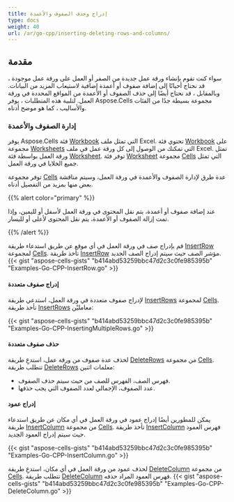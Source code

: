 ```yaml
---
title: إدراج وحذف الصفوف والأعمدة
type: docs
weight: 40
url: /ar/go-cpp/inserting-deleting-rows-and-columns/
---
```


## **مقدمة**

سواء كنت تقوم بإنشاء ورقة عمل جديدة من الصفر أو العمل على ورقة عمل موجودة ، قد نحتاج أحيانًا إلى إضافة صفوف أو أعمدة إضافية لاستيعاب المزيد من البيانات. وبالمقابل ، قد نحتاج أيضًا إلى حذف الصفوف أو الأعمدة من المواقع المحددة في ورقة العمل. لتلبية هذه المتطلبات ، يوفر Aspose.Cells مجموعة بسيطة جدًا من الفئات والأساليب ، كما هو موضح أدناه.

### **إدارة الصفوف والأعمدة**

يوفر Aspose.Cells فئة [Workbook](https://reference.aspose.com/cells/go-cpp/workbook/) التي تمثل ملف Excel. تحتوي فئة [Workbook](https://reference.aspose.com/cells/go-cpp/workbook/) على مجموعة [Worksheets](https://reference.aspose.com/cells/go-cpp/worksheetcollection/) التي تمكنك من الوصول إلى كل ورقة عمل في ملف Excel. تمثل ورقة العمل بواسطة فئة [Worksheet](https://reference.aspose.com/cells/go-cpp/worksheet/). توفر فئة [Worksheet](https://reference.aspose.com/cells/go-cpp/worksheet/) مجموعة [Cells](https://reference.aspose.com/cells/go-cpp/cells/) التي تمثل جميع الخلايا في ورقة العمل.

توفر مجموعة [Cells](https://reference.aspose.com/cells/go-cpp/cells/) عدة طرق لإدارة الصفوف والأعمدة في ورقة العمل، وسيتم مناقشة بعض منها بمزيد من التفصيل أدناه.

{{% alert color="primary" %}}

عند إضافة صفوف أو أعمدة، يتم نقل المحتوى في ورقة العمل لأسفل أو لليمين، وإذا تمت إزالة الصفوف أو الأعمدة، يتم نقل المحتوى لأعلى أو لليسار.

{{% /alert %}}

قم بإدراج صف في ورقة العمل في أي موقع عن طريق استدعاء طريقة [InsertRow](https://reference.aspose.com/cells/go-cpp/cells/insertrow/) لمجموعة [Cells](https://reference.aspose.com/cells/go-cpp/cells/). تأخذ طريقة [InsertRow](https://reference.aspose.com/cells/go-cpp/cells/insertrow/) مؤشر الصف حيث سيتم إدراج الصف الجديد.
{{< gist "aspose-cells-gists" "b414abd53259bbc47d2c3c0fe985395b" "Examples-Go-CPP-InsertRow.go" >}}

#### **إدراج صفوف متعددة**

لإدراج صفوف متعددة في ورقة العمل، استدعي طريقة [InsertRows](https://reference.aspose.com/cells/go-cpp/cells/insertrows_int_int/) لمجموعة [Cells](https://reference.aspose.com/cells/go-cpp/cells/). تأخذ طريقة [InsertRows](https://reference.aspose.com/cells/go-cpp/cells/insertrowinsertrows_int_ints/) معامليْن:

{{< gist "aspose-cells-gists" "b414abd53259bbc47d2c3c0fe985395b" "Examples-Go-CPP-InsertingMultipleRows.go" >}}

#### **حذف صفوف متعددة**

لحذف عدة صفوف من ورقة عمل، استدعِ طريقة [DeleteRows](https://reference.aspose.com/cells/go-cpp/cells/deleterows_int_int_bool/) من مجموعة [Cells](https://reference.aspose.com/cells/go-cpp/cells/). تتطلب طريقة [DeleteRows](https://reference.aspose.com/cells/go-cpp/cells/deleterows_int_int_bool/) معلمات اثنين:

- فهرس الصف، الفهرس للصف من حيث سيتم حذف الصفوف.
- عدد الصفوف، الإجمالي لعدد الصفوف التي يجب حذفها.

#### **إدراج عمود**

يمكن للمطورين أيضًا إدراج عمود في ورقة العمل في أي مكان عن طريق استدعاء طريقة [InsertColumn](https://reference.aspose.com/cells/go-cpp/cells/insertcolumn_int/) من مجموعة [Cells](https://reference.aspose.com/cells/go-cpp/cells/). تأخذ طريقة [InsertColumn](https://reference.aspose.com/cells/go-cpp/cells/insertcolumn_int/) فهرس العمود حيث سيتم إدراج العمود الجديد.

{{< gist "aspose-cells-gists" "b414abd53259bbc47d2c3c0fe985395b" "Examples-Go-CPP-InsertColumn.go" >}}

لحذف عمود من ورقة العمل في أي مكان، استدعِ طريقة [DeleteColumn](https://reference.aspose.com/cells/go-cpp/cells/deletecolumn_int/) من مجموعة [Cells](https://reference.aspose.com/cells/go-cpp/cells/). تتطلب طريقة [DeleteColumn](https://reference.aspose.com/cells/go-cpp/cells/deletecolumn_int/) فهرس العمود المراد حذفه.
{{< gist "aspose-cells-gists" "b414abd53259bbc47d2c3c0fe985395b" "Examples-Go-CPP-DeleteColumn.go" >}}
